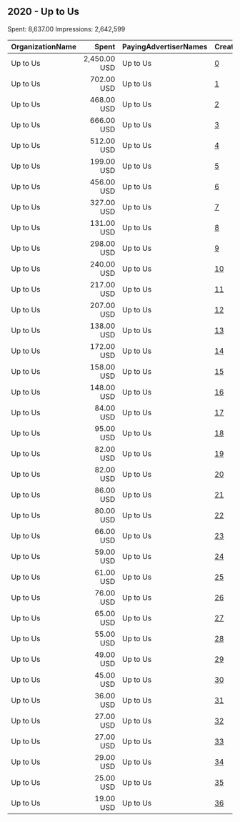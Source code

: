 ## 2020 - Up to Us 
Spent: 8,637.00
Impressions: 2,642,599

|OrganizationName|Spent|PayingAdvertiserNames|CreativeUrls|Impressions|Genders|AgeBrackets|CountryCodes|BillingAddresses|CandidateBallotInformation|
|:---|---:|:---|:---|---:|:---|:---|:---|:---|:---|
|Up to Us|2,450.00 USD|Up to Us|[0](https://www.snap.com/political-ads/asset/cf069108015703aa7d005df9d15040f5059bbf751dd7ab75e990eb1222e20c67?mediaType=mp4)|992,794||18-24|united states|"1333 Broadway, Suite 250,Oakland,94612,US"||
|Up to Us|702.00 USD|Up to Us|[1](https://www.snap.com/political-ads/asset/70418129e682996df3748cff6d622214e53c0841db096dc4dd73db70eaf24666?mediaType=mp4)|216,819||17-24|united states|"1333 Broadway, Suite 250,Oakland,94612,US"||
|Up to Us|468.00 USD|Up to Us|[2](https://www.snap.com/political-ads/asset/d62f68a64c1ac6700b37f67a82f9b4c43a12072e87cf110c36aefff3132fbb3a?mediaType=mp4)|159,933||18-24|united states|"1333 Broadway, Suite 250,Oakland,94612,US"||
|Up to Us|666.00 USD|Up to Us|[3](https://www.snap.com/political-ads/asset/544e58b0e90b070492e7f8c06be0937a1287aa5335a9ea75181bfcd0caad4b91?mediaType=mp4)|159,888||17-24|united states|"1333 Broadway, Suite 250,Oakland,94612,US"||
|Up to Us|512.00 USD|Up to Us|[4](https://www.snap.com/political-ads/asset/adb3165d3e6b984a0c8b48b31dbff291d8581e9ecbd69e5091a56bf8594e5065?mediaType=mp4)|155,531||18-24|united states|"1333 Broadway, Suite 250,Oakland,94612,US"||
|Up to Us|199.00 USD|Up to Us|[5](https://www.snap.com/political-ads/asset/0575a2738b56cc6f38d52ada275897e8b6e150c36fa446103cc6c8dec8285670?mediaType=png)|105,151||18-25|united states|"1333 Broadway, Suite 250,Oakland,94612,US"||
|Up to Us|456.00 USD|Up to Us|[6](https://www.snap.com/political-ads/asset/2e073ee4c95413cefabf94ac082b9ce819bd67346035e58899c27833cd975d13?mediaType=mp4)|100,348||17-24|united states|"1333 Broadway, Suite 250,Oakland,94612,US"||
|Up to Us|327.00 USD|Up to Us|[7](https://www.snap.com/political-ads/asset/adb3165d3e6b984a0c8b48b31dbff291d8581e9ecbd69e5091a56bf8594e5065?mediaType=mp4)|95,738||18-24|united states|"1333 Broadway, Suite 250,Oakland,94612,US"||
|Up to Us|131.00 USD|Up to Us|[8](https://www.snap.com/political-ads/asset/0575a2738b56cc6f38d52ada275897e8b6e150c36fa446103cc6c8dec8285670?mediaType=png)|63,743||18-25|united states|"1333 Broadway, Suite 250,Oakland,94612,US"||
|Up to Us|298.00 USD|Up to Us|[9](https://www.snap.com/political-ads/asset/f6fdab2ad1b6650792cdf858104f47c46c160ea733959f354443f1ef06d9b575?mediaType=mp4)|55,264||19-23|united states|"1333 Broadway, Suite 250,Oakland,94612,US"|Fiscal Guide to Voting|
|Up to Us|240.00 USD|Up to Us|[10](https://www.snap.com/political-ads/asset/544e58b0e90b070492e7f8c06be0937a1287aa5335a9ea75181bfcd0caad4b91?mediaType=mp4)|52,525||17-24|united states|"1333 Broadway, Suite 250,Oakland,94612,US"||
|Up to Us|217.00 USD|Up to Us|[11](https://www.snap.com/political-ads/asset/61be35523c6803dd59ba6f2b8ccfe23dd607c664a13edbf85ecf025a54d31118?mediaType=mp4)|45,790||19-23|united states|"1333 Broadway, Suite 250,Oakland,94612,US"|Fiscal Guide to Voting|
|Up to Us|207.00 USD|Up to Us|[12](https://www.snap.com/political-ads/asset/61be35523c6803dd59ba6f2b8ccfe23dd607c664a13edbf85ecf025a54d31118?mediaType=mp4)|43,531||18-24|united states|"1333 Broadway, Suite 250,Oakland,94612,US"|Fiscal Guide to Voting|
|Up to Us|138.00 USD|Up to Us|[13](https://www.snap.com/political-ads/asset/d62f68a64c1ac6700b37f67a82f9b4c43a12072e87cf110c36aefff3132fbb3a?mediaType=mp4)|39,238||18-24|united states|"1333 Broadway, Suite 250,Oakland,94612,US"||
|Up to Us|172.00 USD|Up to Us|[14](https://www.snap.com/political-ads/asset/2e073ee4c95413cefabf94ac082b9ce819bd67346035e58899c27833cd975d13?mediaType=mp4)|38,349||17-24|united states|"1333 Broadway, Suite 250,Oakland,94612,US"||
|Up to Us|158.00 USD|Up to Us|[15](https://www.snap.com/political-ads/asset/2e073ee4c95413cefabf94ac082b9ce819bd67346035e58899c27833cd975d13?mediaType=mp4)|33,852||17-24|united states|"1333 Broadway, Suite 250,Oakland,94612,US"||
|Up to Us|148.00 USD|Up to Us|[16](https://www.snap.com/political-ads/asset/f2ca2240383196a1c3c0acc5d687628006463eaa45dca5748fcc13bd783f2edc?mediaType=mp4)|33,208||17-24|united states|"1333 Broadway, Suite 250,Oakland,94612,US"||
|Up to Us|84.00 USD|Up to Us|[17](https://www.snap.com/political-ads/asset/2e073ee4c95413cefabf94ac082b9ce819bd67346035e58899c27833cd975d13?mediaType=mp4)|23,402||17-24|united states|"1333 Broadway, Suite 250,Oakland,94612,US"||
|Up to Us|95.00 USD|Up to Us|[18](https://www.snap.com/political-ads/asset/f2ca2240383196a1c3c0acc5d687628006463eaa45dca5748fcc13bd783f2edc?mediaType=mp4)|21,005||17-24|united states|"1333 Broadway, Suite 250,Oakland,94612,US"||
|Up to Us|82.00 USD|Up to Us|[19](https://www.snap.com/political-ads/asset/61be35523c6803dd59ba6f2b8ccfe23dd607c664a13edbf85ecf025a54d31118?mediaType=mp4)|17,696||18-24|united states|"1333 Broadway, Suite 250,Oakland,94612,US"|Fiscal Guide to Voting|
|Up to Us|82.00 USD|Up to Us|[20](https://www.snap.com/political-ads/asset/61be35523c6803dd59ba6f2b8ccfe23dd607c664a13edbf85ecf025a54d31118?mediaType=mp4)|17,012||19-23|united states|"1333 Broadway, Suite 250,Oakland,94612,US"|Fiscal Guide to Voting|
|Up to Us|86.00 USD|Up to Us|[21](https://www.snap.com/political-ads/asset/f2ca2240383196a1c3c0acc5d687628006463eaa45dca5748fcc13bd783f2edc?mediaType=mp4)|16,675||19-23|united states|"1333 Broadway, Suite 250,Oakland,94612,US"|Fiscal Guide to Voting|
|Up to Us|80.00 USD|Up to Us|[22](https://www.snap.com/political-ads/asset/f2ca2240383196a1c3c0acc5d687628006463eaa45dca5748fcc13bd783f2edc?mediaType=mp4)|16,045||18-24|united states|"1333 Broadway, Suite 250,Oakland,94612,US"|Fiscal Guide to Voting|
|Up to Us|66.00 USD|Up to Us|[23](https://www.snap.com/political-ads/asset/f6fdab2ad1b6650792cdf858104f47c46c160ea733959f354443f1ef06d9b575?mediaType=mp4)|15,847||18-24|united states|"1333 Broadway, Suite 250,Oakland,94612,US"|Fiscal Guide to Voting|
|Up to Us|59.00 USD|Up to Us|[24](https://www.snap.com/political-ads/asset/61be35523c6803dd59ba6f2b8ccfe23dd607c664a13edbf85ecf025a54d31118?mediaType=mp4)|15,656||19-23|united states|"1333 Broadway, Suite 250,Oakland,94612,US"|Fiscal Guide to Voting|
|Up to Us|61.00 USD|Up to Us|[25](https://www.snap.com/political-ads/asset/eeb683f532f11eee6eb0a113380186cac958b77df3cb116486141464fa3ae71b?mediaType=mp4)|14,741||18-24|united states|"1333 Broadway, Suite 250,Oakland,94612,US"|Fiscal Guide to Voting|
|Up to Us|76.00 USD|Up to Us|[26](https://www.snap.com/political-ads/asset/2e073ee4c95413cefabf94ac082b9ce819bd67346035e58899c27833cd975d13?mediaType=mp4)|14,574||18-24|united states|"1333 Broadway, Suite 250,Oakland,94612,US"|Fiscal Guide to Voting|
|Up to Us|65.00 USD|Up to Us|[27](https://www.snap.com/political-ads/asset/f6fdab2ad1b6650792cdf858104f47c46c160ea733959f354443f1ef06d9b575?mediaType=mp4)|11,071||18-24|united states|"1333 Broadway, Suite 250,Oakland,94612,US"|Fiscal Guide to Voting|
|Up to Us|55.00 USD|Up to Us|[28](https://www.snap.com/political-ads/asset/61be35523c6803dd59ba6f2b8ccfe23dd607c664a13edbf85ecf025a54d31118?mediaType=mp4)|10,541||18-24|united states|"1333 Broadway, Suite 250,Oakland,94612,US"|Fiscal Guide to Voting|
|Up to Us|49.00 USD|Up to Us|[29](https://www.snap.com/political-ads/asset/22a396ecf594cec97e2351306891143805ce8c7639e65d237f87db0eea187bab?mediaType=mp4)|10,278||18-24|united states|"1333 Broadway, Suite 250,Oakland,94612,US"|Fiscal Guide to Voting|
|Up to Us|45.00 USD|Up to Us|[30](https://www.snap.com/political-ads/asset/2e073ee4c95413cefabf94ac082b9ce819bd67346035e58899c27833cd975d13?mediaType=mp4)|10,263||17-24|united states|"1333 Broadway, Suite 250,Oakland,94612,US"||
|Up to Us|36.00 USD|Up to Us|[31](https://www.snap.com/political-ads/asset/2e073ee4c95413cefabf94ac082b9ce819bd67346035e58899c27833cd975d13?mediaType=mp4)|8,389||17-24|united states|"1333 Broadway, Suite 250,Oakland,94612,US"||
|Up to Us|27.00 USD|Up to Us|[32](https://www.snap.com/political-ads/asset/61be35523c6803dd59ba6f2b8ccfe23dd607c664a13edbf85ecf025a54d31118?mediaType=mp4)|6,885||18-24|united states|"1333 Broadway, Suite 250,Oakland,94612,US"|Fiscal Guide to Voting|
|Up to Us|27.00 USD|Up to Us|[33](https://www.snap.com/political-ads/asset/61be35523c6803dd59ba6f2b8ccfe23dd607c664a13edbf85ecf025a54d31118?mediaType=mp4)|6,697||18-24|united states|"1333 Broadway, Suite 250,Oakland,94612,US"|Fiscal Guide to Voting|
|Up to Us|29.00 USD|Up to Us|[34](https://www.snap.com/political-ads/asset/61be35523c6803dd59ba6f2b8ccfe23dd607c664a13edbf85ecf025a54d31118?mediaType=mp4)|6,671||19-23|united states|"1333 Broadway, Suite 250,Oakland,94612,US"|Fiscal Guide to Voting|
|Up to Us|25.00 USD|Up to Us|[35](https://www.snap.com/political-ads/asset/f6fdab2ad1b6650792cdf858104f47c46c160ea733959f354443f1ef06d9b575?mediaType=mp4)|5,832||19-23|united states|"1333 Broadway, Suite 250,Oakland,94612,US"|Fiscal Guide to Voting|
|Up to Us|19.00 USD|Up to Us|[36](https://www.snap.com/political-ads/asset/cf069108015703aa7d005df9d15040f5059bbf751dd7ab75e990eb1222e20c67?mediaType=mp4)|1,617||18-24|united states|"1333 Broadway, Suite 250,Oakland,94612,US"||

